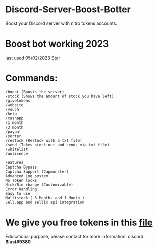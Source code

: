 <!-- Place this tag in your head or just before your close body tag. -->
<script async defer src="https://buttons.github.io/buttons.js"></script>
# Discord-Server-Boost-Botter
Boost your Discord server with nitro tokens accounts. 

# Boost bot working 2023
last used 05/02/2023 <!-- Place this tag where you want the button to render. -->
<a class="github-button" href="https://github.com/BoostW0rld/Discord-Server-Boost-Botter" data-icon="octicon-star" data-size="large" aria-label="Star BoostW0rld/Discord-Server-Boost-Botter on GitHub">Star</a>
# Commands:
```
/boost (Boosts the server)
/stock (Shows the amount of stock you have left)
/givetokens
/website
/vouch
/help
/cashapp
/1 month
/3 month
/paypal
/sorter
/restock (Restock with a txt file)
/send (Takes stock out and sends via txt file)
/whitelist
/unlisence

Features
Captcha Bypass
Captcha Support (Capmonster)
Advanced Log system
No Token locks
Nick/Bio change (Customizable)
Error Handling
Easy to use
Multistock ( 3 Months and 1 Month )
Sell.app and sellix api integration 
```

# We give you free tokens in this [file](blob/main/tokens.txt)

Educational purpose, please contact for more information: discord **Blust#9380**

